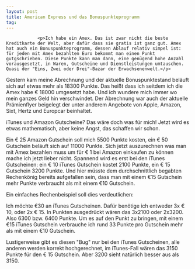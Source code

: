 ```yaml
---
layout: post
title: American Express und das Bonuspunkteprogramm
tag: 
---
```



                <p>Ich habe ein Amex. Das ist zwar nicht die beste Kreditkarte der Welt, aber dafür dass sie gratis ist ganz gut. Amex hat auch ein Bonuspunkteprogramm, dessen Ablauf relativ simpel ist: für jeden mit Amex bezahlten Euro bekommt man einen Punkt gutgschrieben. Diese Punkte kann man dann, eine genügend hohe Anzahl vorausgesetzt, in Waren, Gutscheine und Dienstleistungen umtauschen. Quasi der "Eins, Zwei oder Drei"-Bazar der Erwachsenenwelt.</p>
<p>Gestern kam meine Abrechnung und der aktuelle Bonuspunktestand beläuft sich auf etwas mehr als 18300 Punkte. Das heißt dass ich seitdem ich die Amex habe € 18000 umgesetzt habe. Und ich wundere mich immer wo mein ganzes Geld hin verschwindet. Der Abrechnung war auch der aktuelle Prämienflyer beigelegt der unter anderem Angebote von Apple, Amazon, Sixt, Hertz und Europcar beinhaltet.</p>
<p>iTunes und Amazon Gutscheine? Das wäre doch was für mich! Jetzt wird es etwas mathematisch, aber keine Angst, das schaffen wir schon.</p>
<p>Ein € 25 Amazon Gutschein soll mich 5500 Punkte kosten, ein € 50 Gutschein beläuft sich auf 11000 Punkte. Sich jetzt auszurechnen was man mit Amex bezahlen muss um für € 1 bei Amazon einkaufen zu können mache ich jetzt lieber nicht. Spannend wird es erst bei den iTunes Gutscheinen: ein € 10 iTunes Gutschein kostet 2100 Punkte, ein € 15 Gutschein 3200 Punkte. Und hier müsste dem durchschnittlich begabten Rechenkönig bereits aufgefallen sein, dass man mit einem €15 Gutschein mehr Punkte verbraucht als mit einem €10 Gutschein.</p>
<p>Ein einfaches Rechenbeispiel soll dies verdeutlichen:</p>
<p>Ich möchte €30 an iTunes Gutscheinen. Dafür benötige ich entweder 3x € 10, oder 2x € 15. In Punkten ausgedrückt wären das 3x2100 oder 2x3200. Also 6300 bzw. 6400 Punkte. Um es auf den Punkt zu bringen, mit einem €15 iTunes Gutschein verbrauche ich rund 33 Punkte pro Gutschein mehr als mit einem €10 Gutschein.</p>
<p>Lustigerweise gibt es diesen "Bug" nur bei den iTunes Gutscheinen, alle anderen werden korrekt hochgerechnet, im iTunes-Fall wären das 3150 Punkte für den € 15 Gutschein. Aber 3200 sieht natürlich besser aus als 3150.</p>
            
